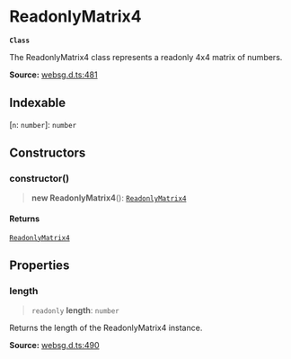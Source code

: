 # ReadonlyMatrix4

**`Class`**

The ReadonlyMatrix4 class represents a readonly 4x4 matrix of numbers.

**Source:** [websg.d.ts:481](https://github.com/thirdroom/thirdroom/blob/4c397b03/packages/websg-types/types/websg.d.ts#L481)

## Indexable

\[`n`: `number`\]: `number`

## Constructors

### constructor()

> **new ReadonlyMatrix4**(): [`ReadonlyMatrix4`](class.ReadonlyMatrix4.md)

#### Returns

[`ReadonlyMatrix4`](class.ReadonlyMatrix4.md)

## Properties

### length

> `readonly` **length**: `number`

Returns the length of the ReadonlyMatrix4 instance.

**Source:** [websg.d.ts:490](https://github.com/thirdroom/thirdroom/blob/4c397b03/packages/websg-types/types/websg.d.ts#L490)
